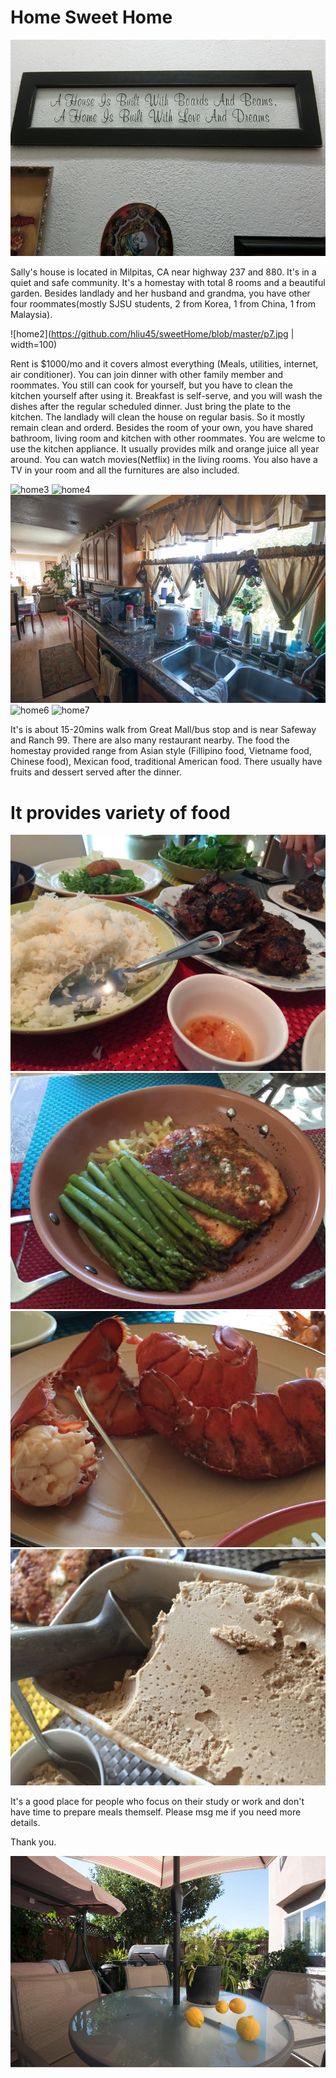 # Home Sweet Home

![Home Sweet Home](https://github.com/hliu45/sweetHome/blob/master/CIMG2440.JPG)

Sally's house is located in Milpitas, CA near highway 237 and 880. It's in a quiet and safe community. It's a homestay with total 8 rooms and a beautiful garden. Besides landlady and her husband and grandma, you have other four roommates(mostly SJSU students, 2 from Korea, 1 from China, 1 from Malaysia).

![home2](https://github.com/hliu45/sweetHome/blob/master/p7.jpg | width=100)

Rent is $1000/mo and it covers almost everything (Meals, utilities, internet, air conditioner). You can join dinner with other family member and roommates. You still can cook for yourself, but you have to clean the kitchen yourself after using it. Breakfast is self-serve, and you will wash the dishes after the regular scheduled dinner. Just bring the plate to the kitchen. The landlady will clean the house on regular basis. So it mostly remain clean and orderd. Besides the room of your own, you have shared bathroom, living room and kitchen with other roommates. You are welcme to use the kitchen appliance. It usually provides milk and orange juice all year around. You can watch movies(Netflix) in the living rooms. You also have a TV in your room and all the furnitures are also included. 

![home3](https://github.com/hliu45/sweetHome/blob/master/r1.jpg) <!-- .element height="50%" width="50%" --> 
![home4](https://github.com/hliu45/sweetHome/blob/master/r2.jpg) <!-- .element height="50%" width="50%" -->
![home5](https://github.com/hliu45/sweetHome/blob/master/r3.jpg) <!-- .element height="50%" width="50%" -->
![home6](https://github.com/hliu45/sweetHome/blob/master/r4.jpg) <!-- .element height="50%" width="50%" -->
![home7](https://github.com/hliu45/sweetHome/blob/master/r5.jpg) <!-- .element height="50%" width="50%" -->

It's is about 15-20mins walk from Great Mall/bus stop and is near Safeway and Ranch 99. There are also many restaurant nearby. The food the homestay provided range from Asian style (Fillipino food, Vietname food, Chinese food), Mexican food, traditional American food. There usually have fruits and dessert served after the dinner.

# It provides variety of food
![food1](https://github.com/hliu45/sweetHome/blob/master/f1.jpg)
![food2](https://github.com/hliu45/sweetHome/blob/master/f2.jpg)
![food3](https://github.com/hliu45/sweetHome/blob/master/f4.jpg)
![food4](https://github.com/hliu45/sweetHome/blob/master/f5.jpg)

It's a good place for people who focus on their study or work and don't have time to prepare meals themself. Please msg me if you need more details.

Thank you.

![hom45](https://github.com/hliu45/sweetHome/blob/master/p6.jpg)

